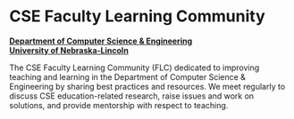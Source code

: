 # CSE Faculty Learning Community
**[Department of Computer Science & Engineering](https://cse.unl.edu)**  
**[University of Nebraska-Lincoln](https://unl.edu)**

The CSE Faculty Learning Community (FLC) dedicated to improving teaching
and learning in the Department of Computer Science & Engineering by
sharing best practices and resources.  We meet regularly to discuss 
CSE education-related research, raise issues and work on solutions, 
and provide mentorship with respect to teaching.

